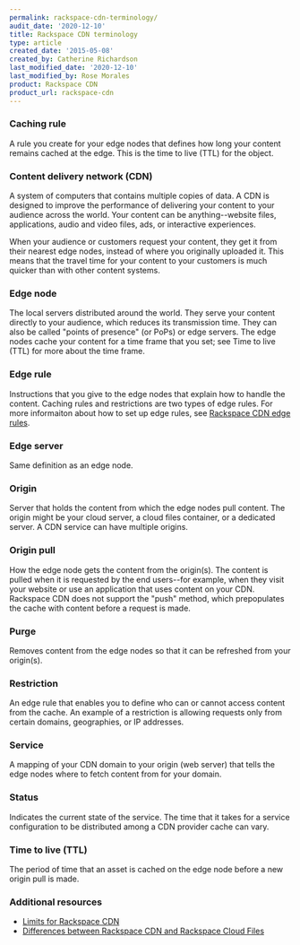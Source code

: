 ```yaml
---
permalink: rackspace-cdn-terminology/
audit_date: '2020-12-10'
title: Rackspace CDN terminology
type: article
created_date: '2015-05-08'
created_by: Catherine Richardson
last_modified_date: '2020-12-10'
last_modified_by: Rose Morales
product: Rackspace CDN
product_url: rackspace-cdn
---
```


### Caching rule

A rule you create for your edge nodes that defines how long your content
remains cached at the edge. This is the time to live (TTL) for the
object.

### Content delivery network (CDN)

A system of computers that contains multiple copies of data. A CDN is
designed to improve the performance of delivering your content to your
audience across the world. Your content can be anything--website files,
applications, audio and video files, ads, or interactive experiences.

When your audience or customers request your content, they get it from
their nearest edge nodes, instead of where you originally uploaded it.
This means that the travel time for your content to your customers is
much quicker than with other content systems.

### Edge node

The local servers distributed around the world. They serve your content
directly to your audience, which reduces its transmission time. They can
also be called "points of presence" (or PoPs) or edge servers. The edge
nodes cache your content for a time frame that you set; see Time to live
(TTL) for more about the time frame.

### Edge rule

Instructions that you give to the edge nodes that explain how to handle
the content. Caching rules and restrictions are two types of edge rules.
For more informaiton about how to set up edge rules, see
[Rackspace CDN edge rules](/support/how-to/rackspace-cdn-edge-rules).

### Edge server

Same definition as an edge node.

### Origin

Server that holds the content from which the edge nodes pull content.
The origin might be your cloud server, a cloud files container, or a
dedicated server. A CDN service can have multiple origins.

### Origin pull

How the edge node gets the content from the origin(s). The content is
pulled when it is requested by the end users--for example, when they
visit your website or use an application that uses content on your CDN.
Rackspace CDN does not support the "push" method, which prepopulates the
cache with content before a request is made.

### Purge

Removes content from the edge nodes so that it can be refreshed from
your origin(s).

### Restriction

An edge rule that enables you to define who can or cannot access content
from the cache. An example of a restriction is allowing requests only
from certain domains, geographies, or IP addresses.

### Service

A mapping of your CDN domain to your origin (web server) that tells the
edge nodes where to fetch content from for your domain.

### Status

Indicates the current state of the service. The time that it takes for a
service configuration to be distributed among a CDN provider cache can
vary.

### Time to live (TTL)

The period of time that an asset is cached on the edge node before a new
origin pull is made.

### Additional resources

- [Limits for Rackspace CDN](/support/how-to/limits-for-rackspace-cdn)
- [Differences between Rackspace CDN and Rackspace Cloud Files](/support/how-to/differences-between-rackspace-cdn-and-rackspace-cloud-files)
